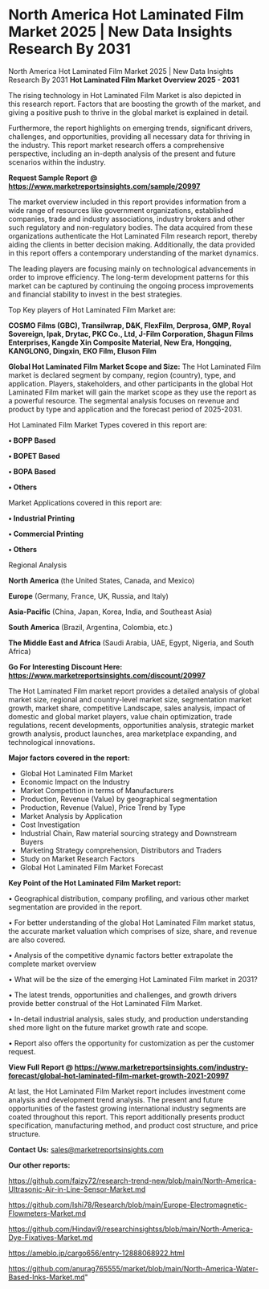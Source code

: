 # North America Hot Laminated Film Market 2025 | New Data Insights Research By 2031
North America Hot Laminated Film Market 2025 | New Data Insights Research By 2031
<Strong> Hot Laminated Film Market Overview 2025 - 2031</strong>

The rising technology in Hot Laminated Film Market is also depicted in this research report. Factors that are boosting the growth of the market, and giving a positive push to thrive in the global market is explained in detail.

Furthermore, the report highlights on emerging trends, significant drivers, challenges, and opportunities, providing all necessary data for thriving in the industry. This report market research offers a comprehensive perspective, including an in-depth analysis of the present and future scenarios within the industry.

<strong>Request Sample Report @ <a href=https://www.marketreportsinsights.com/sample/20997>https://www.marketreportsinsights.com/sample/20997</a></strong>

The market overview included in this report provides information from a wide range of resources like government organizations, established companies, trade and industry associations, industry brokers and other such regulatory and non-regulatory bodies. The data acquired from these organizations authenticate the Hot Laminated Film research report, thereby aiding the clients in better decision making. Additionally, the data provided in this report offers a contemporary understanding of the market dynamics.

The leading players are focusing mainly on technological advancements in order to improve efficiency. The long-term development patterns for this market can be captured by continuing the ongoing process improvements and financial stability to invest in the best strategies.

Top Key players of Hot Laminated Film Market are:

<strong>COSMO Films (GBC), Transilwrap, D&K, FlexFilm, Derprosa, GMP, Royal Sovereign, Ipak, Drytac, PKC Co., Ltd, J-Film Corporation, Shagun Films Enterprises, Kangde Xin Composite Material, New Era, Hongqing, KANGLONG, Dingxin, EKO Film, Eluson Film</strong>

<strong><b>Global Hot Laminated Film Market Scope and Size:</b></strong>
The Hot Laminated Film market is declared segment by company, region (country), type, and application. Players, stakeholders, and other participants in the global Hot Laminated Film market will gain the market scope as they use the report as a powerful resource. The segmental analysis focuses on revenue and product by type and application and the forecast period of 2025-2031.

Hot Laminated Film Market Types covered in this report are:

<strong>• BOPP Based

• BOPET Based

• BOPA Based

• Others</strong>

Market Applications covered in this report are:

<strong>• Industrial Printing

• Commercial Printing

• Others</strong> 

Regional Analysis

<strong>North America</strong> (the United States, Canada, and Mexico)

<strong>Europe</strong> (Germany, France, UK, Russia, and Italy)

<strong>Asia-Pacific</strong> (China, Japan, Korea, India, and Southeast Asia)

<strong>South America</strong> (Brazil, Argentina, Colombia, etc.)

<strong>The Middle East and Africa</strong> (Saudi Arabia, UAE, Egypt, Nigeria, and South Africa)

<strong>Go For Interesting Discount Here: <a href=https://www.marketreportsinsights.com/discount/20997>https://www.marketreportsinsights.com/discount/20997</a></strong>

The Hot Laminated Film market report provides a detailed analysis of global market size, regional and country-level market size, segmentation market growth, market share, competitive Landscape, sales analysis, impact of domestic and global market players, value chain optimization, trade regulations, recent developments, opportunities analysis, strategic market growth analysis, product launches, area marketplace expanding, and technological innovations.

<strong><b>Major factors covered in the report:</b></strong>
<ul>
  <li>Global Hot Laminated Film Market </li>
  <li>Economic Impact on the Industry</li>
  <li>Market Competition in terms of Manufacturers</li>
  <li>Production, Revenue (Value) by geographical segmentation</li>
  <li>Production, Revenue (Value), Price Trend by Type</li>
  <li>Market Analysis by Application</li>
  <li>Cost Investigation</li>
  <li>Industrial Chain, Raw material sourcing strategy and Downstream Buyers</li>
  <li>Marketing Strategy comprehension, Distributors and Traders</li>
  <li>Study on Market Research Factors</li>
  <li>Global Hot Laminated Film Market Forecast</li>
</ul>

<strong><b>Key Point of the Hot Laminated Film Market report:</b></strong>

• Geographical distribution, company profiling, and various other market segmentation are provided in the report.

• For better understanding of the global Hot Laminated Film market status, the accurate market valuation which comprises of size, share, and revenue are also covered.

• Analysis of the competitive dynamic factors better extrapolate the complete market overview

• What will be the size of the emerging Hot Laminated Film market in 2031?

• The latest trends, opportunities and challenges, and growth drivers provide better construal of the Hot Laminated Film Market.

• In-detail industrial analysis, sales study, and production understanding shed more light on the future market growth rate and scope.

• Report also offers the opportunity for customization as per the customer request.

<strong><b>View Full Report @ <a href=https://www.marketreportsinsights.com/industry-forecast/global-hot-laminated-film-market-growth-2021-20997>https://www.marketreportsinsights.com/industry-forecast/global-hot-laminated-film-market-growth-2021-20997</a></b></strong>


At last, the Hot Laminated Film Market report includes investment come analysis and development trend analysis. The present and future opportunities of the fastest growing international industry segments are coated throughout this report. This report additionally presents product specification, manufacturing method, and product cost structure, and price structure.

<strong>Contact Us:</strong>
sales@marketreportsinsights.com

<strong>Our other reports:</strong>

<a href=https://github.com/faizy72/research-trend-new/blob/main/North-America-Ultrasonic-Air-in-Line-Sensor-Market.md>https://github.com/faizy72/research-trend-new/blob/main/North-America-Ultrasonic-Air-in-Line-Sensor-Market.md</a>

<a href=https://github.com/Ishi78/Research/blob/main/Europe-Electromagnetic-Flowmeters-Market.md>https://github.com/Ishi78/Research/blob/main/Europe-Electromagnetic-Flowmeters-Market.md</a>

<a href=https://github.com/Hindavi9/researchinsightss/blob/main/North-America-Dye-Fixatives-Market.md>https://github.com/Hindavi9/researchinsightss/blob/main/North-America-Dye-Fixatives-Market.md</a>

<a href=https://ameblo.jp/cargo656/entry-12888068922.html>https://ameblo.jp/cargo656/entry-12888068922.html</a>

<a href=https://github.com/anurag765555/market/blob/main/North-America-Water-Based-Inks-Market.md>https://github.com/anurag765555/market/blob/main/North-America-Water-Based-Inks-Market.md</a>"
